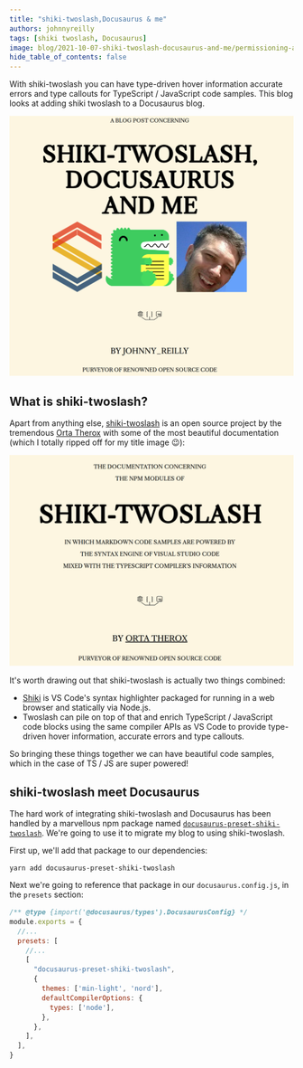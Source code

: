 ```yaml
---
title: "shiki-twoslash,Docusaurus & me"
authors: johnnyreilly
tags: [shiki twoslash, Docusaurus]
image: blog/2021-10-07-shiki-twoslash-docusaurus-and-me/permissioning-azure-pipelines-with-bicep-and-role-assignments.png
hide_table_of_contents: false
---
```

With shiki-twoslash you can have type-driven hover information accurate errors and type callouts for TypeScript / JavaScript code samples. This blog looks at adding shiki twoslash to a Docusaurus blog.

![title image reading "Shiki-twoslash, Docusaurus and me" and some Azure logos](../static/blog/2021-10-07-shiki-twoslash-docusaurus-and-me/title-image.png)

## What is shiki-twoslash?

Apart from anything else, [shiki-twoslash](https://shikijs.github.io/twoslash/) is an open source project by the tremendous [Orta Therox](https://twitter.com/orta) with some of the most beautiful documentation (which I totally ripped off for my title image 😉):

![screenshot of the medieval themed shiki-twoslash documentation reading: THE DOCUMENTATION CONCERNING THE NPM MODULES OF SHIKI-TWOSLASH IN WHICH MARKDOWN CODE SAMPLES ARE POWERED BY THE SYNTAX ENGINE OF VISUAL STUDIO CODE MIXED WITH THE TYPESCRIPT COMPILER’S INFORMATION BY ORTA THEROX PURVEYOR OF RENOWNED OPEN SOURCE CODE](../static/blog/2021-10-07-shiki-twoslash-docusaurus-and-me/screenshot-shiki-twoslash-docs.png)

It's worth drawing out that shiki-twoslash is actually two things combined:

- [Shiki](https://github.com/shikijs/shiki) is VS Code's syntax highlighter packaged for running in a web browser and statically via Node.js.
- Twoslash can pile on top of that and enrich TypeScript / JavaScript code blocks using the same compiler APIs as VS Code to provide type-driven hover information, accurate errors and type callouts.

So bringing these things together we can have beautiful code samples, which in the case of TS / JS are super powered! 

## shiki-twoslash meet Docusaurus

The hard work of integrating shiki-twoslash and Docusaurus has been handled by a marvellous npm package named [`docusaurus-preset-shiki-twoslash`](https://www.npmjs.com/package/docusaurus-preset-shiki-twoslash). We're going to use it to migrate my blog to using shiki-twoslash.

First up, we'll add that package to our dependencies:

```
yarn add docusaurus-preset-shiki-twoslash
```

Next we're going to reference that package in our `docusaurus.config.js`, in the `presets` section: 

```js twoslash
/** @type {import('@docusaurus/types').DocusaurusConfig} */
module.exports = {
  //...
  presets: [
    //...
    [
      "docusaurus-preset-shiki-twoslash",
      {
        themes: ['min-light', 'nord'],
        defaultCompilerOptions: {
          types: ['node'],
        },
      },
    ],
  ],
}
```
